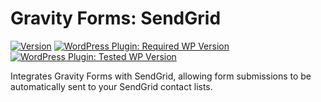 # Gravity Forms: SendGrid

[![Version](https://img.shields.io/badge/version-1.0.0-brightgreen.svg)](https://github.com/vlasscontreras/gravity-forms-sendgrid)
[![WordPress Plugin: Required WP Version](https://img.shields.io/badge/wordpress-v5.2-blue)](https://github.com/vlasscontreras/gravity-forms-sendgrid)
[![WordPress Plugin: Tested WP Version](https://img.shields.io/badge/wordpress-v5.4.2%20tested-brightgreen)](https://github.com/vlasscontreras/gravity-forms-sendgrid)

Integrates Gravity Forms with SendGrid, allowing form submissions to be automatically sent to your SendGrid contact lists.
